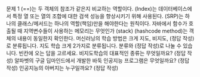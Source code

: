 문제 1
(==)는 두 객체의 참조가 같은지 비교하는 역할이다.
(Index)는 데이터베이스에서 특정 열 또는 열의 조합에 대한 검색 성능을 향상시키기 위해 사용된다.
(SRP)는 하나의 클래스/메서드는 하나의 역할(책임)만을 해야한다는 원칙이다.
자바에서 함수가 호출될 때 지역변수들이 사용하는 메모리는 무엇인가 (stack)
(hashcode method)는 객체의 내용이 동일한지 확인한다.
머신러닝의 학습 방법은 크게 지도, 비지도, (정답 작성)로 분류됩니다.
지도 학습 크게 2가지로 분류됩니다. 분류와 (정답 작성)로 나눌 수 있습니다. 빈칸에 오는 답을 고르세요.
비지도학습의 대표적인 종류는 무엇일까요? (정답 작성)
알파벳의 구글 딥마인드에서 개발한 바둑 인공지능 프로그램은 무엇일까요? (정답 작성)
인공지능의 아버지는 누구일까요? (정답 작성)
